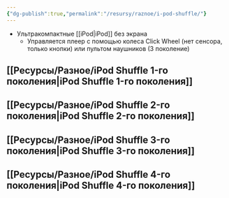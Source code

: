 ```yaml
---
{"dg-publish":true,"permalink":"/resursy/raznoe/i-pod-shuffle/"}
---
```


- Ультракомпактные [[iPod\|iPod]] без экрана
	- Управляется плеер с помощью колеса Click Wheel (нет сенсора, только кнопки) или пультом наушников (3 поколение)
## [[Ресурсы/Разное/iPod Shuffle 1-го поколения\|iPod Shuffle 1-го поколения]]
## [[Ресурсы/Разное/iPod Shuffle 2-го поколения\|iPod Shuffle 2-го поколения]]
## [[Ресурсы/Разное/iPod Shuffle 3-го поколения\|iPod Shuffle 3-го поколения]]
## [[Ресурсы/Разное/iPod Shuffle 4-го поколения\|iPod Shuffle 4-го поколения]] 